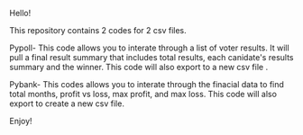 Hello! 

This repository contains 2 codes for 2 csv files. 

Pypoll- This code allows you to interate through a list of voter results. It will pull a final result summary that includes total results, each canidate's results summary and the winner. This code will also export to a new csv file . 

Pybank- This codes allows you to interate through the finacial data to find total months, profit vs loss, max profit, and max loss. This code will also export to create a new csv file.

Enjoy! 
